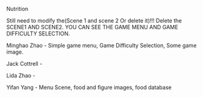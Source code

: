 Nutrition
 
Still need to modify the(Scene 1 and scene 2 Or delete it)!!!
Delete the SCENE1 AND SCENE2. YOU CAN SEE THE GAME MENU AND GAME DIFFICULTY SELECTION.

Minghao Zhao  - Simple game menu, Game Difficulty Selection, Some game image.

Jack Cottrell -

Lida Zhao     -

Yifan Yang    - Menu Scene, food and figure images, food database

